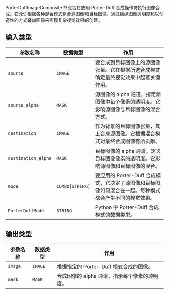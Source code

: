 PorterDuffImageComposite 节点旨在使用 Porter-Duff 合成操作符执行图像合成。它允许根据各种混合模式组合源图像和目标图像，通过操纵图像透明度和以创造性的方式叠加图像来实现复杂视觉效果的创建。

## 输入类型

| 参数名称       | 数据类型 | 作用                                                         |
|----------------|----------|--------------------------------------------------------------|
| `source`       | `IMAGE`  | 要合成到目标图像上的源图像张量。它在根据所选合成模式确定最终视觉效果中起着关键作用。 |
| `source_alpha` | `MASK`   | 源图像的 alpha 通道，指定源图像中每个像素的透明度。它影响源图像与目标图像的混合方式。 |
| `destination`  | `IMAGE`  | 作为背景的目标图像张量，其上合成源图像。它根据混合模式对最终合成图像有所贡献。 |
| `destination_alpha` | `MASK` | 目标图像的 alpha 通道，定义目标图像像素的透明度。它影响源图像和目标图像的混合。 |
| `mode`         | `COMBO[STRING]` | 要应用的 Porter-Duff 合成模式，它决定了源图像和目标图像如何混合在一起。每种模式都会产生不同的视觉效果。 |
| `PorterDuffMode` | `STRING` | Python 中 Porter-Duff 合成模式的数据类型。 |

## 输出类型

| 参数名称 | 数据类型 | 作用                                                         |
|----------|----------|--------------------------------------------------------------|
| `image`  | `IMAGE`  | 根据指定的 Porter-Duff 模式合成的图像。                     |
| `mask`   | `MASK`   | 合成图像的 alpha 通道，指示每个像素的透明度。             |
